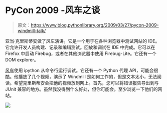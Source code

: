 # PyCon 2009 -风车之谈

> 原文：<https://www.blog.pythonlibrary.org/2009/03/27/pycon-2009-windmill-talk/>

亚当·克里斯蒂安做了风车演讲。它是一个用于在各种浏览器中测试网站的 IDE。它允许开发人员构建、记录和编辑测试。回放和调试在 IDE 中完成。它可以在 Firefox 中启动 Firebug，或者在其他浏览器中使用 Firebug-Lite。它还有一个 DOM explorer。

[风车](http://www.getwindmill.com)使用 ipython 从命令行运行调试。它还有一个 Python 代理 API，可能会很酷。他播放了几个视频，演示了 Windmill 是如何工作的，但是文本太小，无法阅读。希望克里斯蒂安会把他的视频放到网上。首先，您可以将错误报告导出到与 JUnit 兼容的地方。虽然我没得到什么好处，但你可能会。至少浏览一下他们的网站。

![](img/d214bf111c821a56483c726521fc7821.png)